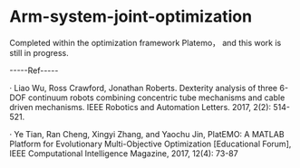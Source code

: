 # Arm-system-joint-optimization
Completed within the optimization framework Platemo， and this work is still in progress.


 -----Ref----- 
 
· Liao Wu, Ross Crawford, Jonathan Roberts. Dexterity analysis of three 
6-DOF continuum robots combining concentric tube mechanisms and cable 
driven mechanisms. IEEE Robotics and Automation Letters. 2017, 2(2): 
514-521.

· Ye Tian, Ran Cheng, Xingyi Zhang, and Yaochu Jin, PlatEMO: A MATLAB Platform 
for Evolutionary Multi-Objective Optimization [Educational Forum],
IEEE Computational Intelligence Magazine, 2017, 12(4): 73-87
